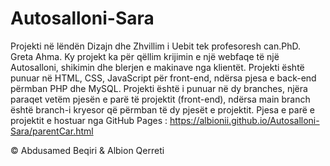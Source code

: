 # Autosalloni-Sara
Projekti në lëndën Dizajn dhe Zhvillim i Uebit tek profesoresh can.PhD. Greta Ahma. Ky projekt ka për qëllim krijimin e një webfaqe të një Autosalloni, shikimin dhe blerjen e makinave nga klientët.
Projekti është punuar në HTML, CSS, JavaScript për front-end, ndërsa pjesa e back-end përmban PHP dhe MySQL. Projekti është i punuar në dy branches, njëra paraqet vetëm pjesën e parë të projektit (front-end), ndërsa main branch është branch-i kryesor që përmban të dy pjesët e projektit.
Pjesa e parë e projektit e hostuar nga GitHub Pages : https://albionii.github.io/Autosalloni-Sara/parentCar.html

© Abdusamed Beqiri & Albion Qerreti
